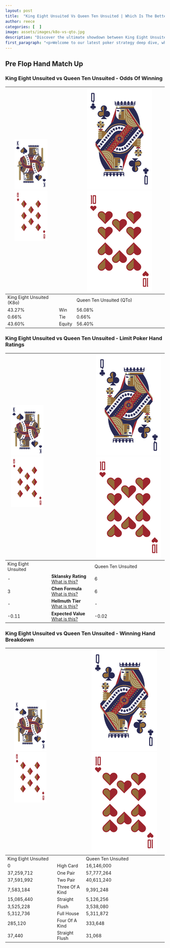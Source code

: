 ```yaml
---
layout: post
title:  "King Eight Unsuited Vs Queen Ten Unsuited | Which Is The Better Hand In Poker? A Complete Guide"
author: reece
categories: [  ]
image: assets/images/k8o-vs-qto.jpg
description: "Discover the ultimate showdown between King Eight Unsuited and Queen Ten Unsuited in poker! Uncover the odds, strategies, and scenarios where one hand triumphs over the other. Get ready to up your poker game with this thrilling analysis."
first_paragraph: "<p>Welcome to our latest poker strategy deep dive, where we're pitting two distinct hands against each other in a high-stakes showdown: King Eight Unsuited vs Queen Ten Unsuited.</p><p>In the dynamic world of poker, every decision counts, and knowing which hand holds the upper hand is key to your success at the table.</p><p>In this article, we'll dissect these two hands, explore the scenarios where one dominates the other, and equip you with the knowledge to make strategic choices that can tip the odds in your favor.</p><p>Get ready to unravel the intriguing dynamics of these poker hands and elevate your game to new heights.</p>"
---
```




[comment]: # (sp0)

## Pre Flop Hand Match Up

<div class="table hand-ratings" markdown="1"> 



### King Eight Unsuited vs Queen Ten Unsuited - Odds Of Winning


    
| ![image info](assets/images/hand1/K.png) ![image info](assets/images/hand1/8o.png) |  | ![image info](assets/images/hand2/Q.png) ![image info](assets/images/hand2/To.png) |
| -------- | -------- | -------- |
| King Eight Unsuited (K8o) |  | Queen Ten Unsuited (QTo) |
| 43.27% | Win | 56.08% |
| 0.66% | Tie | 0.66% |
| 43.60% | Equity | 56.40% |




[comment]: # (sp1)



### King Eight Unsuited vs Queen Ten Unsuited - Limit Poker Hand Ratings


    
| ![image info](assets/images/hand1/K.png) ![image info](assets/images/hand1/8o.png) |  | ![image info](assets/images/hand2/Q.png) ![image info](assets/images/hand2/To.png) |
| -------- | -------- | -------- |
| King Eight Unsuited |  | Queen Ten Unsuited |
| - | **Sklansky Rating** [What is this?](/sklansky-rating-explained) | 6 |
| 3 | **Chen Formula** [What is this?](/chen-formula-explained) | 6 |
| - | **Hellmuth Tier** [What is this?](/Hellmuth-tier-explained) | - |
| -0.11 | **Expected Value** [What is this?](/expected-value-explained) | -0.02 |




[comment]: # (sp2)



### King Eight Unsuited vs Queen Ten Unsuited - Winning Hand Breakdown


    
| ![image info](assets/images/hand1/K.png) ![image info](assets/images/hand1/8o.png) |  | ![image info](assets/images/hand2/Q.png) ![image info](assets/images/hand2/To.png) |
| -------- | -------- | -------- |
| King Eight Unsuited |  | Queen Ten Unsuited |
| 0 | High Card | 16,146,000 |
| 37,259,712 | One Pair | 57,777,264 |
| 37,591,992 | Two Pair | 40,611,240 |
| 7,583,184 | Three Of A Kind | 9,391,248 |
| 15,085,440 | Straight | 5,126,256 |
| 3,525,228 | Flush | 3,538,080 |
| 5,312,736 | Full House | 5,311,872 |
| 285,120 | Four Of A Kind | 333,648 |
| 37,440 | Straight Flush | 31,068 |




[comment]: # (sp3)



</div>

[comment]: # (sp4)



[comment]: # (sp5)

